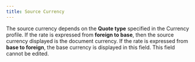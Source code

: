 ```yaml
---
title: Source Currency
---
```



The source currency depends on the **Quote type** specified in the Currency profile. If the rate is expressed from **foreign to base**, then the source currency displayed is the document currency. If the rate is expressed from **base to 
foreign**, the base currency is displayed in this field. This field cannot be edited.
